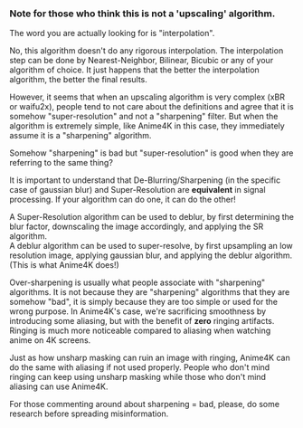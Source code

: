 ### Note for those who think this is not a 'upscaling' algorithm.

The word you are actually looking for is "interpolation".

No, this algorithm doesn't do any rigorous interpolation. The interpolation step can be done by Nearest-Neighbor, Bilinear, Bicubic or any of your algorithm of choice. It just happens that the better the interpolation algorithm, the better the final results.

However, it seems that when an upscaling algorithm is very complex (xBR or waifu2x), people tend to not care about the definitions and agree that it is somehow "super-resolution" and not a "sharpening" filter. But when the algorithm is extremely simple, like Anime4K in this case, they immediately assume it is a "sharpening" algorithm.  

Somehow "sharpening" is bad but "super-resolution" is good when they are referring to the same thing?

It is important to understand that De-Blurring/Sharpening (in the specific case of gaussian blur) and Super-Resolution are **equivalent** in signal processing. If your algorithm can do one, it can do the other!

A Super-Resolution algorithm can be used to deblur, by first determining the blur factor, downscaling the image accordingly, and applying the SR algorithm.  
A deblur algorithm can be used to super-resolve, by first upsampling an low resolution image, applying gaussian blur, and applying the deblur algorithm. (This is what Anime4K does!)

Over-sharpening is usually what people associate with "sharpening" algorithms. It is not because they are "sharpening" algorithms that they are somehow "bad", it is simply because they are too simple or used for the wrong purpose. In Anime4K's case, we're sacrificing smoothness by introducing some aliasing, but with the benefit of **zero** ringing artifacts. Ringing is much more noticeable compared to aliasing when watching anime on 4K screens.

Just as how unsharp masking can ruin an image with ringing, Anime4K can do the same with aliasing if not used properly. People who don't mind ringing can keep using unsharp masking while those who don't mind aliasing can use Anime4K.

For those commenting around about sharpening = bad, please, do some research before spreading misinformation.
